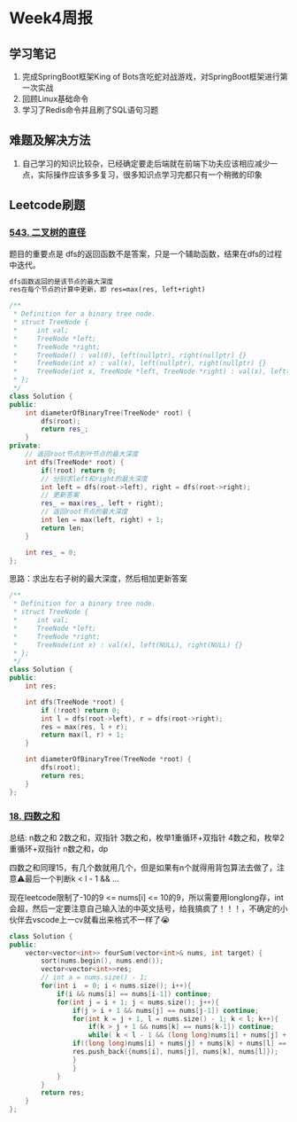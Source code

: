 # Week4周报

## 学习笔记

1. 完成SpringBoot框架King of Bots贪吃蛇对战游戏，对SpringBoot框架进行第一次实战
2. 回顾Linux基础命令
3. 学习了Redis命令并且刷了SQL语句习题

## 难题及解决方法

1. 自己学习的知识比较杂，已经确定要走后端就在前端下功夫应该相应减少一点，实际操作应该多多复习，很多知识点学习完都只有一个稍微的印象

## Leetcode刷题

### [543. 二叉树的直径](https://leetcode.cn/problems/diameter-of-binary-tree/)

题目的重要点是 dfs的返回函数不是答案，只是一个辅助函数，结果在dfs的过程中迭代。

```markdown
dfs函数返回的是该节点的最大深度
res在每个节点的计算中更新，即 res=max(res, left+right)
```

```c++
/**
 * Definition for a binary tree node.
 * struct TreeNode {
 *     int val;
 *     TreeNode *left;
 *     TreeNode *right;
 *     TreeNode() : val(0), left(nullptr), right(nullptr) {}
 *     TreeNode(int x) : val(x), left(nullptr), right(nullptr) {}
 *     TreeNode(int x, TreeNode *left, TreeNode *right) : val(x), left(left), right(right) {}
 * };
 */
class Solution {
public:
    int diameterOfBinaryTree(TreeNode* root) {
        dfs(root);
        return res_;
    }
private:
    // 返回root节点到叶节点的最大深度
    int dfs(TreeNode* root) {
        if(!root) return 0;
        // 分别求left和right的最大深度
        int left = dfs(root->left), right = dfs(root->right);
        // 更新答案
        res_ = max(res_, left + right);
        // 返回root节点的最大深度
        int len = max(left, right) + 1;
        return len;
    }

    int res_ = 0;
};
```

思路：求出左右子树的最大深度，然后相加更新答案

```c++
/**
 * Definition for a binary tree node.
 * struct TreeNode {
 *     int val;
 *     TreeNode *left;
 *     TreeNode *right;
 *     TreeNode(int x) : val(x), left(NULL), right(NULL) {}
 * };
 */
class Solution {
public:
    int res;

    int dfs(TreeNode *root) {
        if (!root) return 0;
        int l = dfs(root->left), r = dfs(root->right);
        res = max(res, l + r);
        return max(l, r) + 1;
    }

    int diameterOfBinaryTree(TreeNode *root) {
        dfs(root);
        return res;
    }
};
```

### [18. 四数之和](https://leetcode.cn/problems/4sum/)

总结: n数之和
2数之和，双指针
3数之和，枚举1重循环+双指针
4数之和，枚举2重循环+双指针
n数之和，dp

四数之和同理15，有几个数就用几个，但是如果有n个就得用背包算法去做了，注意⚠️最后一个判断k < l - 1 && …

现在leetcode限制了-10的9 <= nums[i] <= 10的9，所以需要用longlong存，int会超，然后一定要注意自己输入法的中英文括号，给我搞疯了！！！，不确定的小伙伴去vscode上一cv就看出来格式不一样了😭

```c++
class Solution {
public:
    vector<vector<int>> fourSum(vector<int>& nums, int target) {
        sort(nums.begin(), nums.end());
        vector<vector<int>>res;
        // int a = nums.size() - 1;
        for(int i  = 0; i < nums.size(); i++){
            if(i && nums[i] == nums[i-1]) continue;
            for(int j = i + 1; j < nums.size(); j++){
                if(j > i + 1 && nums[j] == nums[j-1]) continue;
                for(int k = j + 1, l = nums.size() - 1; k < l; k++){
                    if(k > j + 1 && nums[k] == nums[k-1]) continue;       
                    while( k < l - 1 && (long long)nums[i] + nums[j] + nums[k] + nums[l - 1]>= target) l--;
                if((long long)nums[i] + nums[j] + nums[k] + nums[l] == target){
                res.push_back({nums[i], nums[j], nums[k], nums[l]});
                }
                }
            }
        }
        return res;
    }
};
```

